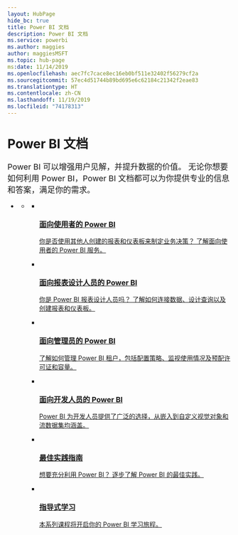 ```yaml
---
layout: HubPage
hide_bc: true
title: Power BI 文档
description: Power BI 文档
ms.service: powerbi
ms.author: maggies
author: maggiesMSFT
ms.topic: hub-page
ms:date: 11/14/2019
ms.openlocfilehash: aec7fc7cace8ec16eb0bf511e32402f56279cf2a
ms.sourcegitcommit: 57ec4d51744b89bd695e6c62184c21342f2eae83
ms.translationtype: HT
ms.contentlocale: zh-CN
ms.lasthandoff: 11/19/2019
ms.locfileid: "74178313"
---
```

<div id="main" class="v2">
    <div class="container">
        <h1>Power BI 文档</h1>
        <p style="font-size: 1.12rem;margin-bottom: 1rem;">Power BI 可以增强用户见解，并提升数据的价值。 无论你想要如何利用 Power BI，Power BI 文档都可以为你提供专业的信息和答案，满足你的需求。</p>
        <ul class="pivots">
            <li>
                <a href="#home"></a>
                <ul id="home">
                    <li>
                        <a href="#home-all"></a>
                        <ul id="home-all" class="cardsC">
                            <li>
                                <a href="consumer/power-bi-consumer-landing.md">
                                    <div class="cardSize">
                                        <div class="cardPadding">
                                            <div class="card">
                                                <div class="cardImageOuter">
                                                    <div class="cardImage">
                                                        <img src="./media/index/power-bi-report-consumers.svg" alt="" />
                                                    </div>
                                                </div>
                                                <div class="cardText">
                                                    <h3>面向使用者的 Power BI</h3>
                                                    <p>你是否使用其他人创建的报表和仪表板来制定业务决策？ 了解面向使用者的 Power BI 服务。</p>
                                                </div>
                                            </div>
                                        </div>
                                    </div>
                                </a>
                            </li>
                            <li>
                                <a href="power-bi-creator-landing.md">
                                    <div class="cardSize">
                                        <div class="cardPadding">
                                            <div class="card">
                                                <div class="cardImageOuter">
                                                    <div class="cardImage">
                                                        <img src="./media/index/power-bi-report-designers.svg" alt="" />
                                                    </div>
                                                </div>
                                                <div class="cardText">
                                                    <h3>面向报表设计人员的 Power BI</h3>
                                                    <p>你是 Power BI 报表设计人员吗？ 了解如何连接数据、设计查询以及创建报表和仪表板。</p>
                                                </div>
                                            </div>
                                        </div>
                                    </div>
                                </a>
                            </li>
                            <li>
                                <a href="admin/index.yml">
                                    <div class="cardSize">
                                        <div class="cardPadding">
                                            <div class="card">
                                                <div class="cardImageOuter">
                                                    <div class="cardImage">
                                                        <img src="./media/index/power-bi-admins.svg" alt="" />
                                                    </div>
                                                </div>
                                                <div class="cardText">
                                                    <h3>面向管理员的 Power BI</h3>
                                                    <p>了解如何管理 Power BI 租户，包括配置策略、监视使用情况及预配许可证和容量。</p>
                                                </div>
                                            </div>
                                        </div>
                                    </div>
                                </a>
                            </li>
                            <li>
                                <a href="developer/index.yml">
                                    <div class="cardSize">
                                        <div class="cardPadding">
                                            <div class="card">
                                                <div class="cardImageOuter">
                                                    <div class="cardImage">
                                                        <img src="./media/index/power-bi-developers.svg" alt="" />
                                                    </div>
                                                </div>
                                                <div class="cardText">
                                                    <h3>面向开发人员的 Power BI</h3>
                                                    <p>Power BI 为开发人员提供了广泛的选择，从嵌入到自定义视觉对象和流数据集均涵盖。</p>
                                                </div>
                                            </div>
                                        </div>
                                    </div>
                                </a>
                            </li>
                            <li>
                                <a href="guidance/index.yml">
                                    <div class="cardSize">
                                        <div class="cardPadding">
                                            <div class="card">
                                                <div class="cardImageOuter">
                                                    <div class="cardImage">
                                                        <img src="./media/index/power-bi-blog.svg" alt="" />
                                                    </div>
                                                </div>
                                                <div class="cardText">
                                                    <h3>最佳实践指南</h3>
                                                    <p>想要充分利用 Power BI？ 逐步了解 Power BI 的最佳实践。</p>
                                                </div>
                                            </div>
                                        </div>
                                    </div>
                                </a>
                            </li>
                            <li>
                                <a href="guided-learning/index.yml">
                                    <div class="cardSize">
                                        <div class="cardPadding">
                                            <div class="card">
                                                <div class="cardImageOuter">
                                                    <div class="cardImage">
                                                        <img src="./media/index/power-bi-guided-learning.svg" alt="" />
                                                    </div>
                                                </div>
                                                <div class="cardText">
                                                    <h3>指导式学习</h3>
                                                    <p>本系列课程将开启你的 Power BI 学习旅程。</p>
                                                </div>
                                            </div>
                                        </div>
                                    </div>
                                </a>
                            </li>
                        </ul>
                    </li>
                </ul>
            </li>
        </ul>
    </div>
</div>